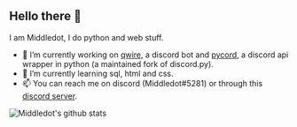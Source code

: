 ## Hello there 👋

I am Middledot, I do python and web stuff.

- 🔭 I’m currently working on [qwire](https://qwire.xyz), a discord bot and [pycord](https://github.com/Pycord-Development/pycord), a discord api wrapper in python (a maintained fork of discord.py).
- 🌱 I’m currently learning sql, html and css.
- 📫 You can reach me on discord (Middledot#5281) or through this [discord server](https://discord.gg/ckuGNY4S33).

![Middledot's github stats](https://github-readme-stats.vercel.app/api?username=Middledot&show_icons=true&theme=merko&hide_border=True&count_private=true)
 
